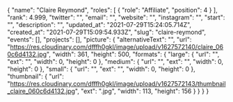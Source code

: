 {
 "name": "Claire Reymond",
 "roles": [
  {
   "role": "Affiliate",
   "position": 4
  }
 ],
 "rank": 4.999,
 "twitter": "",
 "email": "",
 "website": "",
 "instagram": "",
 "start": "",
 "description": "",
 "updated_at": "2021-07-29T15:24:05.714Z",
 "created_at": "2021-07-29T15:09:54.933Z",
 "slug": "claire-reymond",
 "events": [],
 "projects": [],
 "picture": {
  "alternativeText": "",
  "url": "https://res.cloudinary.com/dfffh0gkl/image/upload/v1627572140/claire_060c6d4132.jpg",
  "width": 361,
  "height": 500,
  "formats": {
   "large": {
    "url": "",
    "ext": "",
    "width": 0,
    "height": 0
   },
   "medium": {
    "url": "",
    "ext": "",
    "width": 0,
    "height": 0
   },
   "small": {
    "url": "",
    "ext": "",
    "width": 0,
    "height": 0
   },
   "thumbnail": {
    "url": "https://res.cloudinary.com/dfffh0gkl/image/upload/v1627572143/thumbnail_claire_060c6d4132.jpg",
    "ext": ".jpg",
    "width": 113,
    "height": 156
   }
  }
 }
}